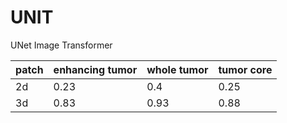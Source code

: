 # UNIT
UNet Image Transformer

| patch | enhancing tumor | whole tumor | tumor core |
| --- | --- | --- | --- |
| 2d	| 0.23 | 0.4	| 0.25 |
| 3d	| 0.83	| 0.93 |	0.88 |
